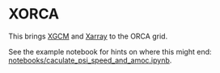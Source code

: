 # XORCA

This brings [XGCM](https://xgcm.readthedocs.io) and
[Xarray](https://xarray.pydata.org) to the ORCA grid.

See the example notebook for hints on where this might end:
[notebooks/caculate_psi_speed_and_amoc.ipynb](https://git.geomar.de/willi-rath/orca/xnotebooks/caculate_psi_speed_and_amoc.ipynb).
